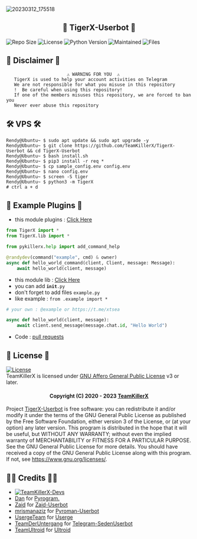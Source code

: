 ![20230312_175518](https://user-images.githubusercontent.com/90479255/224540113-fe730120-64e1-44d4-90ca-000c23cd3796.jpg)

<h2 align="center"> 🐯 TigerX-Userbot 🐯</h2> 

![Repo Size](https://img.shields.io/github/repo-size/TeamKillerX/TigerX-Userbot)
![License](https://img.shields.io/github/license/TeamKillerX/TigerX-Userbot)
![Python Version](https://img.shields.io/badge/python-3.x.x-aqua)
![Maintained](https://img.shields.io/badge/Maintained%20%3F-Yes-orange)
![Files](https://img.shields.io/github/directory-file-count/TeamkillerX/TigerX-Userbot?label=repo%20files)


## 📝 Disclaimer 📝
```
️                       ⚠️ WARNING FOR YOU ️ ️⚠️
   TigerX is used to help your account activities on Telegram
   We are not responsible for what you misuse in this repository
   !  Be careful when using this repository!
   If one of the members misuses this repository, we are forced to ban you
   Never ever abuse this repository
```

## 🛠️ VPS 🛠️
```console
Rendy@Ubuntu~ $ sudo apt update && sudo apt upgrade -y
Rendy@Ubuntu~ $ git clone https://github.com/TeamKillerX/TigerX-Userbot && cd TigerX-Userbot
Rendy@Ubuntu~ $ bash install.sh
Rendy@Ubuntu~ $ pip3 install -r req *
Rendy@Ubuntu~ $ cp sample_config.env config.env
Rendy@Ubuntu~ $ nano config.env
Rendy@Ubuntu~ $ screen -S tiger
Rendy@Ubuntu~ $ python3 -m TigerX
# ctrl a + d 
```

## 💎 Example Plugins 💎
* this module plugins : [Click Here](https://github.com/TeamKillerX/TigerX-Userbot/tree/main/TigerX/modules/plugins)

```python
from TigerX import *
from TigerX.lib import * 

from pykillerx.help import add_command_help 

@randydev(command("example", cmd) & owner)
async def hello_world_command(client, Client, message: Message):
    await hello_world(client, message)
```


* this module lib : [Click Here](https://github.com/TeamKillerX/TigerX-Userbot/tree/main/lib)
* you can add <code>__init__.py</code>
* don't forget to add files `example.py`
* like example : `from .example import *`

```python
# your own : @example or https://t.me/xtsea

async def hello_world(client, message):
    await client.send_message(message.chat.id, "Hello World")
```
* Code : [pull requests](https://github.com/TeamKillerX/TigerX-Userbot/pulls)

## 📜 License 📜

[![License](https://www.gnu.org/graphics/agplv3-155x51.png)](LICENSE)   
TeamKillerX is licensed under [GNU Affero General Public License](https://www.gnu.org/licenses/agpl-3.0.en.html) v3 or later.

<h4 align="center">Copyright (C) 2020 - 2023 <a href="https://github.com/TeamKillerX">TeamKillerX</a></h4>

Project [TigerX-Userbot](https://github.com/TeamKillerX/TigerX-Userbot) is free software: you can redistribute it and/or modify
it under the terms of the GNU General Public License as published by
the Free Software Foundation, either version 3 of the License, or
(at your option) any later version.
This program is distributed in the hope that it will be useful,
but WITHOUT ANY WARRANTY; without even the implied warranty of
MERCHANTABILITY or FITNESS FOR A PARTICULAR PURPOSE.  See the
GNU General Public License for more details.
You should have received a copy of the GNU General Public License
along with this program. If not, see <https://www.gnu.org/licenses/>.


## 🧑‍💻 Credits 🧑‍💻
* [![TeamKillerX-Devs](https://img.shields.io/static/v1?label=TeamkillerX&message=devs&color=critical)](https://t.me/xtsea)
* [Dan](https://github.com/pyrogram/) for [Pyrogram.](https://github.com/pyrogram/pyrogram)
* [Zaid](https://github.com/ITZ-ZAID/) for [Zaid-Userbot](https://github.com/ITZ-ZAID/ZAID-USERBOT)
* [mrismanaziz](https://github.com/mrismanaziz/) for [Pyroman-Userbot](https://github.com/mrismanaziz/PyroMan-Userbot)
* [UsergeTeam](https://github.com/UsergeTeam/) for [Userge](https://github.com/UsergeTeam/Userge)
* [TeamDerUntergang](https://github.com/TeamDerUntergang/) for [Telegram-SedenUserbot](https://github.com/TeamDerUntergang/Telegram-SedenUserBot)
* [TeamUltroid](https://github.com/TeamUltroid/) for [Ultroid](https://github.com/TeamUltroid/Ultroid)
